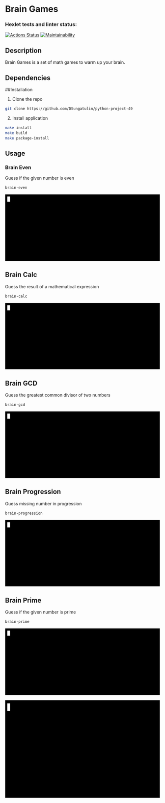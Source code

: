 # Brain Games
### Hexlet tests and linter status:
[![Actions Status](https://github.com/DSungatulin/python-project-49/workflows/hexlet-check/badge.svg)](https://github.com/DSungatulin/python-project-49/actions)
[![Maintainability](https://api.codeclimate.com/v1/badges/2581ad2594ed7cb96796/maintainability)](https://codeclimate.com/github/DSungatulin/python-project-49/maintainability)

## Description

Brain Games is a set of math games to warm up your brain.

## Dependencies

##Installation

1. Clone the repo

```bash
git clone https://github.com/DSungatulin/python-project-49
```
2. Install application

```bash
make install
make build
make package-install
```
## Usage

### Brain Even

Guess if the given number is even

```bash
brain-even
```

![](https://github.com/DSungatulin/python-project-49/blob/main/brain-even.gif)

## Brain Calc

Guess the result of a mathematical expression

```bash
brain-calc
```

![](https://github.com/DSungatulin/python-project-49/blob/main/brain-calc.gif)
## Brain GCD

Guess the greatest common divisor of two numbers

```bash
brain-gcd
```

![](https://github.com/DSungatulin/python-project-49/blob/main/brain-gcd.gif)

## Brain Progression

Guess missing number in progression

```bash
brain-progression
```

![](https://github.com/DSungatulin/python-project-49/blob/main/brain-progression.gif)

## Brain Prime

Guess if the given number is prime

```bash
brain-prime
```

![](https://github.com/DSungatulin/python-project-49/blob/main/brain-prime.gif)

<img src="https://github.com/DSungatulin/python-project-49/blob/main/brain-prime.gif" width="716" height="318" />

